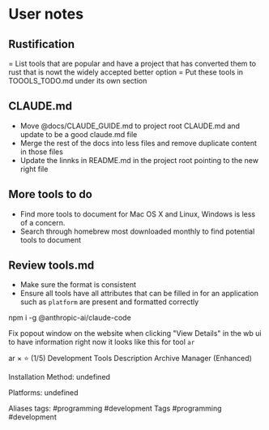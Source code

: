 # User notes

## Rustification
= List tools that are popular and have a project that has converted them to rust that is nowt the widely accepted better option
= Put these tools in TOOOLS_TODO.md under its own section

## CLAUDE.md
- Move @docs/CLAUDE_GUIDE.md to project root CLAUDE.md and update to be a good claude.md file
- Merge the rest of the docs into less files and remove duplicate content in those files
- Update the linnks in README.md in the project root pointing to the new right file

## More tools to do
  - Find more tools to document for Mac OS X and Linux, Windows is less of a concern.
  - Search through homebrew most downloaded monthly to find potential tools to document

## Review tools.md
- Make sure the format is consistent
- Ensure all tools have all attributes that can be filled in for an application such as `platform` are present and formatted correctly

npm i -g @anthropic-ai/claude-code

Fix popout window on the website when clicking "View Details" in the wb ui to have information right now it looks like this for tool `ar`

ar
×
⭐ (1/5)
Development Tools
Description
Archive Manager (Enhanced)

Installation
Method: undefined

Platforms: undefined

Aliases
tags: #programming #development
Tags
#programming #development
